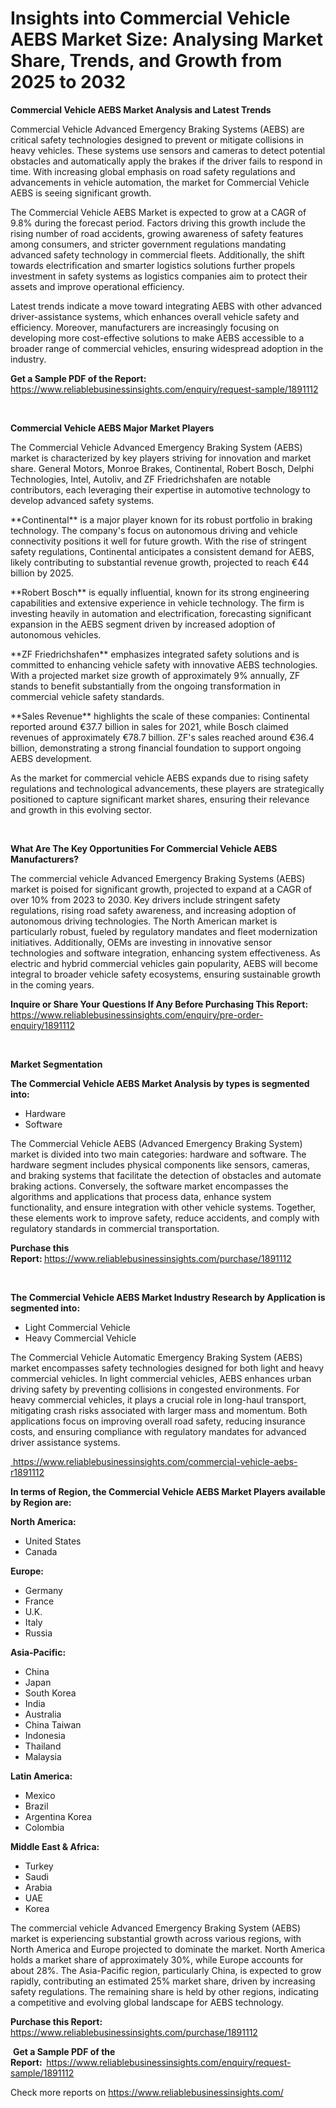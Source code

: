 <p><h1>Insights into Commercial Vehicle AEBS Market Size: Analysing Market Share, Trends, and Growth from 2025 to 2032</h1></p><p><strong>Commercial Vehicle AEBS Market Analysis and Latest Trends</strong></p>
<p><p>Commercial Vehicle Advanced Emergency Braking Systems (AEBS) are critical safety technologies designed to prevent or mitigate collisions in heavy vehicles. These systems use sensors and cameras to detect potential obstacles and automatically apply the brakes if the driver fails to respond in time. With increasing global emphasis on road safety regulations and advancements in vehicle automation, the market for Commercial Vehicle AEBS is seeing significant growth.</p><p>The Commercial Vehicle AEBS Market is expected to grow at a CAGR of 9.8% during the forecast period. Factors driving this growth include the rising number of road accidents, growing awareness of safety features among consumers, and stricter government regulations mandating advanced safety technology in commercial fleets. Additionally, the shift towards electrification and smarter logistics solutions further propels investment in safety systems as logistics companies aim to protect their assets and improve operational efficiency.</p><p>Latest trends indicate a move toward integrating AEBS with other advanced driver-assistance systems, which enhances overall vehicle safety and efficiency. Moreover, manufacturers are increasingly focusing on developing more cost-effective solutions to make AEBS accessible to a broader range of commercial vehicles, ensuring widespread adoption in the industry.</p></p>
<p><strong>Get a Sample PDF of the Report:&nbsp;</strong> <a href="https://www.reliablebusinessinsights.com/enquiry/request-sample/1891112?utm_campaign=2335&utm_medium=2&utm_source=Github&utm_content=ia&utm_term=28032025&utm_id=commercial-vehicle-aebs">https://www.reliablebusinessinsights.com/enquiry/request-sample/1891112</a></p>
<p>&nbsp;</p>
<p><strong>Commercial Vehicle AEBS Major Market Players</strong></p>
<p><p>The Commercial Vehicle Advanced Emergency Braking System (AEBS) market is characterized by key players striving for innovation and market share. General Motors, Monroe Brakes, Continental, Robert Bosch, Delphi Technologies, Intel, Autoliv, and ZF Friedrichshafen are notable contributors, each leveraging their expertise in automotive technology to develop advanced safety systems.</p><p>**Continental** is a major player known for its robust portfolio in braking technology. The company's focus on autonomous driving and vehicle connectivity positions it well for future growth. With the rise of stringent safety regulations, Continental anticipates a consistent demand for AEBS, likely contributing to substantial revenue growth, projected to reach €44 billion by 2025.</p><p>**Robert Bosch** is equally influential, known for its strong engineering capabilities and extensive experience in vehicle technology. The firm is investing heavily in automation and electrification, forecasting significant expansion in the AEBS segment driven by increased adoption of autonomous vehicles.</p><p>**ZF Friedrichshafen** emphasizes integrated safety solutions and is committed to enhancing vehicle safety with innovative AEBS technologies. With a projected market size growth of approximately 9% annually, ZF stands to benefit substantially from the ongoing transformation in commercial vehicle safety standards.</p><p>**Sales Revenue** highlights the scale of these companies: Continental reported around €37.7 billion in sales for 2021, while Bosch claimed revenues of approximately €78.7 billion. ZF's sales reached around €36.4 billion, demonstrating a strong financial foundation to support ongoing AEBS development.</p><p>As the market for commercial vehicle AEBS expands due to rising safety regulations and technological advancements, these players are strategically positioned to capture significant market shares, ensuring their relevance and growth in this evolving sector.</p></p>
<p>&nbsp;</p>
<p><strong>What Are The Key Opportunities For Commercial Vehicle AEBS Manufacturers?</strong></p>
<p><p>The commercial vehicle Advanced Emergency Braking Systems (AEBS) market is poised for significant growth, projected to expand at a CAGR of over 10% from 2023 to 2030. Key drivers include stringent safety regulations, rising road safety awareness, and increasing adoption of autonomous driving technologies. The North American market is particularly robust, fueled by regulatory mandates and fleet modernization initiatives. Additionally, OEMs are investing in innovative sensor technologies and software integration, enhancing system effectiveness. As electric and hybrid commercial vehicles gain popularity, AEBS will become integral to broader vehicle safety ecosystems, ensuring sustainable growth in the coming years.</p></p>
<p><strong>Inquire or Share Your Questions If Any Before Purchasing This Report:</strong> <a href="https://www.reliablebusinessinsights.com/enquiry/pre-order-enquiry/1891112?utm_campaign=2335&utm_medium=2&utm_source=Github&utm_content=ia&utm_term=28032025&utm_id=commercial-vehicle-aebs">https://www.reliablebusinessinsights.com/enquiry/pre-order-enquiry/1891112</a></p>
<p>&nbsp;</p>
<p><strong>Market Segmentation</strong></p>
<p><strong>The Commercial Vehicle AEBS Market Analysis by types is segmented into:</strong></p>
<p><ul><li>Hardware</li><li>Software</li></ul></p>
<p><p>The Commercial Vehicle AEBS (Advanced Emergency Braking System) market is divided into two main categories: hardware and software. The hardware segment includes physical components like sensors, cameras, and braking systems that facilitate the detection of obstacles and automate braking actions. Conversely, the software market encompasses the algorithms and applications that process data, enhance system functionality, and ensure integration with other vehicle systems. Together, these elements work to improve safety, reduce accidents, and comply with regulatory standards in commercial transportation.</p></p>
<p><strong>Purchase this Report:&nbsp;</strong><a href="https://www.reliablebusinessinsights.com/purchase/1891112?utm_campaign=2335&utm_medium=2&utm_source=Github&utm_content=ia&utm_term=28032025&utm_id=commercial-vehicle-aebs">https://www.reliablebusinessinsights.com/purchase/1891112</a></p>
<p>&nbsp;</p>
<p><strong>The Commercial Vehicle AEBS Market Industry Research by Application is segmented into:</strong></p>
<p><ul><li>Light Commercial Vehicle</li><li>Heavy Commercial Vehicle</li></ul></p>
<p><p>The Commercial Vehicle Automatic Emergency Braking System (AEBS) market encompasses safety technologies designed for both light and heavy commercial vehicles. In light commercial vehicles, AEBS enhances urban driving safety by preventing collisions in congested environments. For heavy commercial vehicles, it plays a crucial role in long-haul transport, mitigating crash risks associated with larger mass and momentum. Both applications focus on improving overall road safety, reducing insurance costs, and ensuring compliance with regulatory mandates for advanced driver assistance systems.</p></p>
<p><a href="https://www.reliablebusinessinsights.com/commercial-vehicle-aebs-r1891112?utm_campaign=2335&utm_medium=2&utm_source=Github&utm_content=ia&utm_term=28032025&utm_id=commercial-vehicle-aebs">&nbsp;https://www.reliablebusinessinsights.com/commercial-vehicle-aebs-r1891112</a></p>
<p><strong>In terms of Region, the Commercial Vehicle AEBS Market Players available by Region are:</strong></p>
<p>
    <p> <strong> North America: </strong>
        <ul>
            <li>United States</li>
            <li>Canada</li>
        </ul>
        </p> 
    <p> <strong> Europe: </strong>
        <ul>
            <li>Germany</li>
            <li>France</li>
            <li>U.K.</li>
            <li>Italy</li>
            <li>Russia</li>
        </ul>
        </p> 
    <p> <strong> Asia-Pacific: </strong>
        <ul>
            <li>China</li>
            <li>Japan</li>
            <li>South Korea</li>
            <li>India</li>
            <li>Australia</li>
            <li>China Taiwan</li>
            <li>Indonesia</li>
            <li>Thailand</li>
            <li>Malaysia</li>
        </ul>
        </p> 
    <p> <strong> Latin America: </strong>
        <ul>
            <li>Mexico</li>
            <li>Brazil</li>
            <li>Argentina Korea</li>
            <li>Colombia</li>
        </ul>
        </p> 
    <p> <strong> Middle East & Africa: </strong>
        <ul>
            <li>Turkey</li>
            <li>Saudi</li>
            <li>Arabia</li>
            <li>UAE</li>
            <li>Korea</li>
        </ul>
    </p>
    </p>
<p><p>The commercial vehicle Advanced Emergency Braking System (AEBS) market is experiencing substantial growth across various regions, with North America and Europe projected to dominate the market. North America holds a market share of approximately 30%, while Europe accounts for about 28%. The Asia-Pacific region, particularly China, is expected to grow rapidly, contributing an estimated 25% market share, driven by increasing safety regulations. The remaining share is held by other regions, indicating a competitive and evolving global landscape for AEBS technology.</p></p>
<p><strong>Purchase this Report: </strong><a href="https://www.reliablebusinessinsights.com/purchase/1891112?utm_campaign=2335&utm_medium=2&utm_source=Github&utm_content=ia&utm_term=28032025&utm_id=commercial-vehicle-aebs">https://www.reliablebusinessinsights.com/purchase/1891112</a></p>
<p>&nbsp;<strong>Get a Sample PDF of the Report:&nbsp;&nbsp;</strong><a href="https://www.reliablebusinessinsights.com/enquiry/request-sample/1891112?utm_campaign=2335&utm_medium=2&utm_source=Github&utm_content=ia&utm_term=28032025&utm_id=commercial-vehicle-aebs">https://www.reliablebusinessinsights.com/enquiry/request-sample/1891112</a></p>
<p><strong></strong></p>
<p>Check more reports on <a href="https://www.reliablebusinessinsights.com/?utm_campaign=2335&utm_medium=2&utm_source=Github&utm_content=ia&utm_term=28032025&utm_id=commercial-vehicle-aebs">https://www.reliablebusinessinsights.com/</a></p>